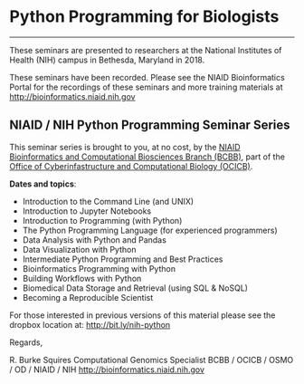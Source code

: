 # Python Programming for Biologists

---

These seminars are presented to researchers at the National Institutes of Health (NIH) campus in Bethesda, Maryland in 2018.

These seminars have been recorded. Please see the NIAID Bioinformatics Portal for the recordings of these seminars and more training materials at http://bioinformatics.niaid.nih.gov


## NIAID / NIH Python Programming Seminar Series

This seminar series is brought to you, at no cost, by the [NIAID](https://www.niaid.nih.gov/) [Bioinformatics and Computational Biosciences Branch (BCBB)](https://www.niaid.nih.gov/research/bioinformatics-computational-biosciences-branch), part of the [Office of Cyberinfastructure and Computational Biology (OCICB)](https://www.niaid.nih.gov/about/cyber-infrastructure-computational-biology-contacts).

__Dates and topics__:

- Introduction to the Command Line (and UNIX)
- Introduction to Jupyter Notebooks
- Introduction to Programming (with Python)
- The Python Programming Language (for experienced programmers)
- Data Analysis with Python and Pandas
- Data Visualization with Python
- Intermediate Python Programming and Best Practices
- Bioinformatics Programming with Python
- Building Workflows with Python
- Biomedical Data Storage and Retrieval (using SQL & NoSQL)
- Becoming a Reproducible Scientist

For those interested in previous versions of this material please see the dropbox location at: http://bit.ly/nih-python


Regards,

R. Burke Squires
Computational Genomics Specialist
BCBB / OCICB / OSMO / OD / NIAID / NIH
http://bioinformatics.niaid.nih.gov
